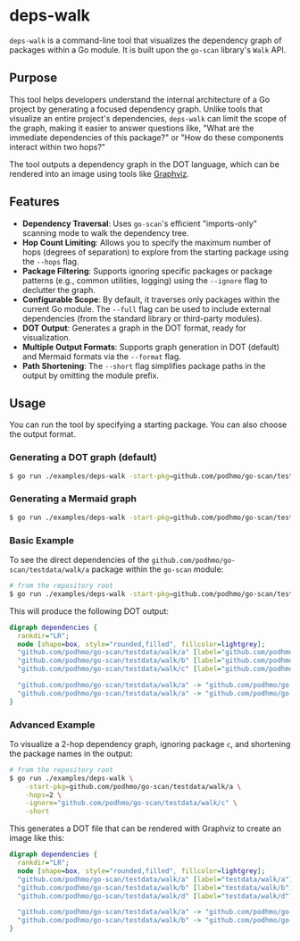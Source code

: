 # deps-walk

`deps-walk` is a command-line tool that visualizes the dependency graph of packages within a Go module. It is built upon the `go-scan` library's `Walk` API.

## Purpose

This tool helps developers understand the internal architecture of a Go project by generating a focused dependency graph. Unlike tools that visualize an entire project's dependencies, `deps-walk` can limit the scope of the graph, making it easier to answer questions like, "What are the immediate dependencies of this package?" or "How do these components interact within two hops?"

The tool outputs a dependency graph in the DOT language, which can be rendered into an image using tools like [Graphviz](https://graphviz.org/).

## Features

- **Dependency Traversal**: Uses `go-scan`'s efficient "imports-only" scanning mode to walk the dependency tree.
- **Hop Count Limiting**: Allows you to specify the maximum number of hops (degrees of separation) to explore from the starting package using the `--hops` flag.
- **Package Filtering**: Supports ignoring specific packages or package patterns (e.g., common utilities, logging) using the `--ignore` flag to declutter the graph.
- **Configurable Scope**: By default, it traverses only packages within the current Go module. The `--full` flag can be used to include external dependencies (from the standard library or third-party modules).
- **DOT Output**: Generates a graph in the DOT format, ready for visualization.
- **Multiple Output Formats**: Supports graph generation in DOT (default) and Mermaid formats via the `--format` flag.
- **Path Shortening**: The `--short` flag simplifies package paths in the output by omitting the module prefix.

## Usage

You can run the tool by specifying a starting package. You can also choose the output format.

### Generating a DOT graph (default)
```bash
$ go run ./examples/deps-walk -start-pkg=github.com/podhmo/go-scan/testdata/walk/a
```

### Generating a Mermaid graph
```bash
$ go run ./examples/deps-walk -start-pkg=github.com/podhmo/go-scan/testdata/walk/a -format=mermaid
```

### Basic Example

To see the direct dependencies of the `github.com/podhmo/go-scan/testdata/walk/a` package within the `go-scan` module:

```bash
# from the repository root
$ go run ./examples/deps-walk -start-pkg=github.com/podhmo/go-scan/testdata/walk/a -hops=1
```

This will produce the following DOT output:

```dot
digraph dependencies {
  rankdir="LR";
  node [shape=box, style="rounded,filled", fillcolor=lightgrey];
  "github.com/podhmo/go-scan/testdata/walk/a" [label="github.com/podhmo/go-scan/testdata/walk/a"];
  "github.com/podhmo/go-scan/testdata/walk/b" [label="github.com/podhmo/go-scan/testdata/walk/b"];
  "github.com/podhmo/go-scan/testdata/walk/c" [label="github.com/podhmo/go-scan/testdata/walk/c"];

  "github.com/podhmo/go-scan/testdata/walk/a" -> "github.com/podhmo/go-scan/testdata/walk/b";
  "github.com/podhmo/go-scan/testdata/walk/a" -> "github.com/podhmo/go-scan/testdata/walk/c";
}
```

### Advanced Example

To visualize a 2-hop dependency graph, ignoring package `c`, and shortening the package names in the output:

```bash
# from the repository root
$ go run ./examples/deps-walk \
    -start-pkg=github.com/podhmo/go-scan/testdata/walk/a \
    -hops=2 \
    -ignore="github.com/podhmo/go-scan/testdata/walk/c" \
    -short
```

This generates a DOT file that can be rendered with Graphviz to create an image like this:

```dot
digraph dependencies {
  rankdir="LR";
  node [shape=box, style="rounded,filled", fillcolor=lightgrey];
  "github.com/podhmo/go-scan/testdata/walk/a" [label="testdata/walk/a"];
  "github.com/podhmo/go-scan/testdata/walk/b" [label="testdata/walk/b"];
  "github.com/podhmo/go-scan/testdata/walk/d" [label="testdata/walk/d"];

  "github.com/podhmo/go-scan/testdata/walk/a" -> "github.com/podhmo/go-scan/testdata/walk/b";
  "github.com/podhmo/go-scan/testdata/walk/b" -> "github.com/podhmo/go-scan/testdata/walk/d";
}
```
